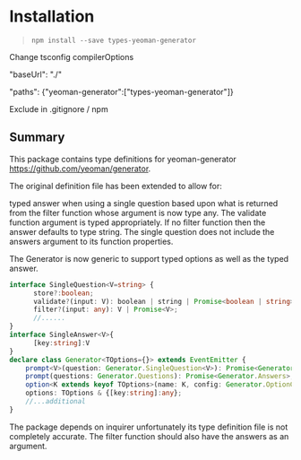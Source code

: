 # Installation

> `npm install --save types-yeoman-generator`

Change tsconfig compilerOptions

"baseUrl": "./"

"paths": {"yeoman-generator":["types-yeoman-generator"]}

Exclude in .gitignore / npm

## Summary

This package contains type definitions for yeoman-generator <https://github.com/yeoman/generator>.

The original definition file has been extended to allow for:

typed answer when using a single question based upon what is returned from the filter function whose argument is now type any.  The validate function argument is typed appropriately.  If no filter function then the answer defaults to type string.  The single question does not include the answers argument to its function properties.

The Generator is now generic to support typed options as well as the typed answer.

```typescript
interface SingleQuestion<V=string> {
      store?:boolean;
      validate?(input: V): boolean | string | Promise<boolean | string>;
      filter?(input: any): V | Promise<V>;
      //......
}
interface SingleAnswer<V>{
      [key:string]:V
}
declare class Generator<TOptions={}> extends EventEmitter {
    prompt<V>(question: Generator.SingleQuestion<V>): Promise<Generator.SingleAnswer<V>>;
    prompt(questions: Generator.Questions): Promise<Generator.Answers>;
    option<K extends keyof TOptions>(name: K, config: Generator.OptionConfig): this;
    options: TOptions & {[key:string]:any};
    //...additional
}
```

The package depends on inquirer unfortunately its type definition file is not completely accurate.  The filter function should also have the answers as an argument.
